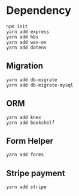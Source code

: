 # Dependency
```
npm init
yarn add express
yarn add hbs
yarn add wax-on
yarn add dotenv
```

## Migration
```
yarn add db-migrate
yarn add db-migrate-mysql
```

## ORM
```
yarn add knex
yarn add bookshelf
```

## Form Helper
```
yarn add forms
```

## Stripe payment
```
yarn add stripe
```